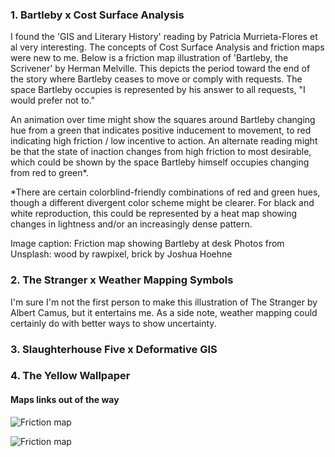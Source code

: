 



### 1. Bartleby x Cost Surface Analysis

I found the 'GIS and Literary History' reading by Patricia Murrieta-Flores et al very interesting. The concepts of Cost Surface Analysis and friction maps were new to me. Below is a friction map illustration of 'Bartleby, the Scrivener' by Herman Melville. This depicts the period toward the end of the story where Bartleby ceases to move or comply with requests. The space Bartleby occupies is represented by his answer to all requests, "I would prefer not to." 

An animation over time might show the squares around Bartleby changing hue from a green that indicates positive inducement to movement, to red indicating high friction / low incentive to action. An alternate reading might be that the state of inaction changes from high friction to most desirable, which could be shown by the space Bartleby himself occupies changing from red to green*.



*There are certain colorblind-friendly combinations of red and green hues, though a different divergent color scheme might be clearer. For black and white reproduction, this could be represented by a heat map showing changes in lightness and/or an increasingly dense pattern.


Image caption: Friction map showing Bartleby at desk
Photos from Unsplash: wood by rawpixel, brick by Joshua Hoehne



### 2. The Stranger x Weather Mapping Symbols

I'm sure I'm not the first person to make this illustration of The Stranger by Albert Camus, but it entertains me. As a side note, weather mapping could certainly do with better ways to show uncertainty. 


### 3. Slaughterhouse Five x Deformative GIS

### 4. The Yellow Wallpaper




####  Maps links out of the way
![Friction map](https://hannimalcrackers.github.io/parseltongue/img/praxis_illus_bartleby.png)

![Friction map](https://hannimalcrackers.github.io/parseltongue/img/praxis_illus_thestranger.png)
